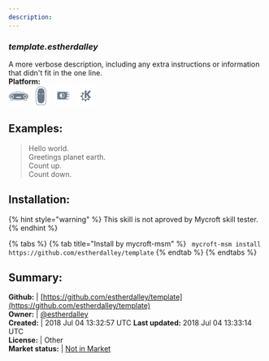 ```yaml
---
description: 
---
```


### _template.estherdalley_  
A more verbose description, including any extra instructions or
information that didn't fit in the one line.  
**Platform:**  
 ![Mark I](../.gitbook/assets/mark-1-icon.png)  ![Mark II](../.gitbook/assets/mark-2-icon.png)  ![Picroft](../.gitbook/assets/picroft-icon.png)  ![plasmoid](../.gitbook/assets/kde.png)   
## Examples:  
> Hello world.  
> Greetings planet earth.  
> Count up.  
> Count down.  
  
## Installation:  
{% hint style="warning" %}
This skill is not aproved by Mycroft skill tester.
{% endhint %}
    
{% tabs %}
{% tab title="Install by mycroft-msm" %}
``` mycroft-msm install https://github.com/estherdalley/template```
{% endtab %}
  {% endtabs %}
    
## Summary:  
**Github:** | [https://github.com/estherdalley/template](https://github.com/estherdalley/template)  
**Owner:** | [@estherdalley](https://github.com/estherdalley)  
**Created:** | 2018 Jul 04 13:32:57 UTC  **Last updated:** 2018 Jul 04 13:33:14 UTC  
**License:** | Other  
**Market status:** | [Not in Market](https://market.mycroft.ai/skill/)  
